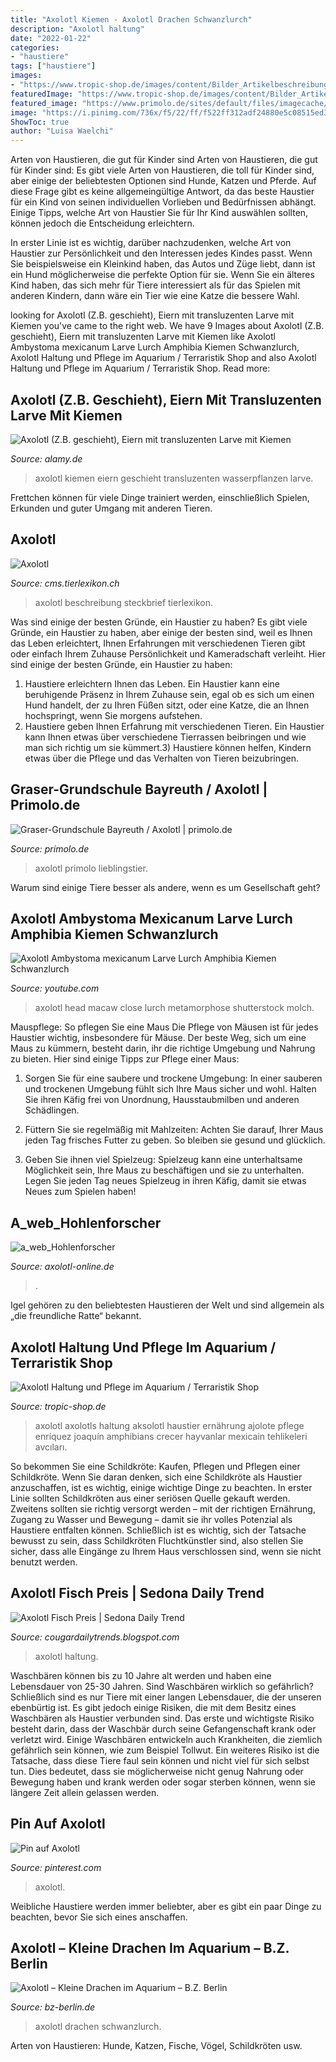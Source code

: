 ```yaml
---
title: "Axolotl Kiemen - Axolotl Drachen Schwanzlurch"
description: "Axolotl haltung"
date: "2022-01-22"
categories:
- "haustiere"
tags: ["haustiere"]
images:
- "https://www.tropic-shop.de/images/content/Bilder_Artikelbeschreibungen/Ajolote/axolotl-5415386_1920.jpg"
featuredImage: "https://www.tropic-shop.de/images/content/Bilder_Artikelbeschreibungen/Ajolote/axolotl-5415386_1920.jpg"
featured_image: "https://www.primolo.de/sites/default/files/imagecache/website_content_image/user_generated_content/website_content_images/3995-helmut_wilhelm/joshua_axolotl.jpg"
image: "https://i.pinimg.com/736x/f5/22/ff/f522ff312adf24880e5c08515ed339d4.jpg"
ShowToc: true
author: "Luisa Waelchi"
---
```



Arten von Haustieren, die gut für Kinder sind
Arten von Haustieren, die gut für Kinder sind:
Es gibt viele Arten von Haustieren, die toll für Kinder sind, aber einige der beliebtesten Optionen sind Hunde, Katzen und Pferde. Auf diese Frage gibt es keine allgemeingültige Antwort, da das beste Haustier für ein Kind von seinen individuellen Vorlieben und Bedürfnissen abhängt. Einige Tipps, welche Art von Haustier Sie für Ihr Kind auswählen sollten, können jedoch die Entscheidung erleichtern.

In erster Linie ist es wichtig, darüber nachzudenken, welche Art von Haustier zur Persönlichkeit und den Interessen jedes Kindes passt. Wenn Sie beispielsweise ein Kleinkind haben, das Autos und Züge liebt, dann ist ein Hund möglicherweise die perfekte Option für sie. Wenn Sie ein älteres Kind haben, das sich mehr für Tiere interessiert als für das Spielen mit anderen Kindern, dann wäre ein Tier wie eine Katze die bessere Wahl.

	

		
looking for Axolotl (Z.B. geschieht), Eiern mit transluzenten Larve mit Kiemen you've came to the right web. We have 9 Images about Axolotl (Z.B. geschieht), Eiern mit transluzenten Larve mit Kiemen like Axolotl Ambystoma mexicanum Larve Lurch Amphibia Kiemen Schwanzlurch, Axolotl Haltung und Pflege im Aquarium / Terraristik Shop and also Axolotl Haltung und Pflege im Aquarium / Terraristik Shop. Read more:
		
    
## Axolotl (Z.B. Geschieht), Eiern Mit Transluzenten Larve Mit Kiemen

<img loading=lazy src="https://c8.alamy.com/compde/crf3y1/axolotl-zb-geschieht-eiern-mit-transluzenten-larve-mit-kiemen-zwischen-wasserpflanzen-crf3y1.jpg" onerror="this.onerror=null;this.src='https://tse4.mm.bing.net/th?id=OIP.Q3JO8nfhwJXThwoT_5gAbQHaL4&amp;pid=15.1';" alt="Axolotl (Z.B. geschieht), Eiern mit transluzenten Larve mit Kiemen">

_Source: alamy.de_

>axolotl kiemen eiern geschieht transluzenten wasserpflanzen larve. 

	

Frettchen können für viele Dinge trainiert werden, einschließlich Spielen, Erkunden und guter Umgang mit anderen Tieren.

    
## Axolotl

<img loading=lazy src="http://cms.tierlexikon.ch/wp-content/uploads/2019/02/axolotel1-400x300.png" onerror="this.onerror=null;this.src='https://tse1.mm.bing.net/th?id=OIP.-qmx1BPeYXBrD6uZD4QzbgAAAA&amp;pid=15.1';" alt="Axolotl">

_Source: cms.tierlexikon.ch_

>axolotl beschreibung steckbrief tierlexikon. 

	

Was sind einige der besten Gründe, ein Haustier zu haben?
Es gibt viele Gründe, ein Haustier zu haben, aber einige der besten sind, weil es Ihnen das Leben erleichtert, Ihnen Erfahrungen mit verschiedenen Tieren gibt oder einfach Ihrem Zuhause Persönlichkeit und Kameradschaft verleiht. Hier sind einige der besten Gründe, ein Haustier zu haben:
1. Haustiere erleichtern Ihnen das Leben. Ein Haustier kann eine beruhigende Präsenz in Ihrem Zuhause sein, egal ob es sich um einen Hund handelt, der zu Ihren Füßen sitzt, oder eine Katze, die an Ihnen hochspringt, wenn Sie morgens aufstehen.
2. Haustiere geben Ihnen Erfahrung mit verschiedenen Tieren. Ein Haustier kann Ihnen etwas über verschiedene Tierrassen beibringen und wie man sich richtig um sie kümmert.3) Haustiere können helfen, Kindern etwas über die Pflege und das Verhalten von Tieren beizubringen.

    
## Graser-Grundschule Bayreuth / Axolotl | Primolo.de

<img loading=lazy src="https://www.primolo.de/sites/default/files/imagecache/website_content_image/user_generated_content/website_content_images/3995-helmut_wilhelm/joshua_axolotl.jpg" onerror="this.onerror=null;this.src='https://tse4.mm.bing.net/th?id=OIP.ETqBuRMyIamkyYVUxkH3RQAAAA&amp;pid=15.1';" alt="Graser-Grundschule Bayreuth / Axolotl | primolo.de">

_Source: primolo.de_

>axolotl primolo lieblingstier. 

	

Warum sind einige Tiere besser als andere, wenn es um Gesellschaft geht?

    
## Axolotl Ambystoma Mexicanum Larve Lurch Amphibia Kiemen Schwanzlurch

<img loading=lazy src="https://i.ytimg.com/vi/Qa7qTNKLMrw/maxresdefault.jpg" onerror="this.onerror=null;this.src='https://tse3.mm.bing.net/th?id=OIP.GySk-InsDEFC3fCd46WVBQHaEK&amp;pid=15.1';" alt="Axolotl Ambystoma mexicanum Larve Lurch Amphibia Kiemen Schwanzlurch">

_Source: youtube.com_

>axolotl head macaw close lurch metamorphose shutterstock molch. 

	

Mauspflege: So pflegen Sie eine Maus
Die Pflege von Mäusen ist für jedes Haustier wichtig, insbesondere für Mäuse. Der beste Weg, sich um eine Maus zu kümmern, besteht darin, ihr die richtige Umgebung und Nahrung zu bieten. Hier sind einige Tipps zur Pflege einer Maus:
1. Sorgen Sie für eine saubere und trockene Umgebung: In einer sauberen und trockenen Umgebung fühlt sich Ihre Maus sicher und wohl. Halten Sie ihren Käfig frei von Unordnung, Hausstaubmilben und anderen Schädlingen.

2. Füttern Sie sie regelmäßig mit Mahlzeiten: Achten Sie darauf, Ihrer Maus jeden Tag frisches Futter zu geben. So bleiben sie gesund und glücklich.

3. Geben Sie ihnen viel Spielzeug: Spielzeug kann eine unterhaltsame Möglichkeit sein, Ihre Maus zu beschäftigen und sie zu unterhalten. Legen Sie jeden Tag neues Spielzeug in ihren Käfig, damit sie etwas Neues zum Spielen haben!

    
## A_web_Hohlenforscher

<img loading=lazy src="http://www.axolotl-online.de/assets/images/a_web_Hohlenforscher.jpg" onerror="this.onerror=null;this.src='https://tse4.mm.bing.net/th?id=OIP.M1MTOnNU49WJL5ZnumGUyQAAAA&amp;pid=15.1';" alt="a_web_Hohlenforscher">

_Source: axolotl-online.de_

>. 

	

Igel gehören zu den beliebtesten Haustieren der Welt und sind allgemein als „die freundliche Ratte“ bekannt.

    
## Axolotl Haltung Und Pflege Im Aquarium / Terraristik Shop

<img loading=lazy src="https://www.tropic-shop.de/images/content/Bilder_Artikelbeschreibungen/Ajolote/axolotl-5415386_1920.jpg" onerror="this.onerror=null;this.src='https://tse1.mm.bing.net/th?id=OIP.lEhe1c0D7PFWutQDbQAR_gHaE8&amp;pid=15.1';" alt="Axolotl Haltung und Pflege im Aquarium / Terraristik Shop">

_Source: tropic-shop.de_

>axolotl axolotls haltung aksolotl haustier ernährung ajolote pflege enríquez joaquín amphibians crecer hayvanlar mexicain tehlikeleri avcıları. 

	

So bekommen Sie eine Schildkröte: Kaufen, Pflegen und Pflegen einer Schildkröte.
Wenn Sie daran denken, sich eine Schildkröte als Haustier anzuschaffen, ist es wichtig, einige wichtige Dinge zu beachten. In erster Linie sollten Schildkröten aus einer seriösen Quelle gekauft werden. Zweitens sollten sie richtig versorgt werden – mit der richtigen Ernährung, Zugang zu Wasser und Bewegung – damit sie ihr volles Potenzial als Haustiere entfalten können. Schließlich ist es wichtig, sich der Tatsache bewusst zu sein, dass Schildkröten Fluchtkünstler sind, also stellen Sie sicher, dass alle Eingänge zu Ihrem Haus verschlossen sind, wenn sie nicht benutzt werden.

    
## Axolotl Fisch Preis | Sedona Daily Trend

<img loading=lazy src="https://www.drta-archiv.de/wp-content/uploads/2020/11/axolotl-678x381.jpg" onerror="this.onerror=null;this.src='https://tse1.mm.bing.net/th?id=OIP.BHNd7c9HAOgSIj-SNa96SwHaEK&amp;pid=15.1';" alt="Axolotl Fisch Preis | Sedona Daily Trend">

_Source: cougardailytrends.blogspot.com_

>axolotl haltung. 

	

Waschbären können bis zu 10 Jahre alt werden und haben eine Lebensdauer von 25-30 Jahren.
Sind Waschbären wirklich so gefährlich? Schließlich sind es nur Tiere mit einer langen Lebensdauer, die der unseren ebenbürtig ist.
Es gibt jedoch einige Risiken, die mit dem Besitz eines Waschbären als Haustier verbunden sind. Das erste und wichtigste Risiko besteht darin, dass der Waschbär durch seine Gefangenschaft krank oder verletzt wird. Einige Waschbären entwickeln auch Krankheiten, die ziemlich gefährlich sein können, wie zum Beispiel Tollwut.
Ein weiteres Risiko ist die Tatsache, dass diese Tiere faul sein können und nicht viel für sich selbst tun. Dies bedeutet, dass sie möglicherweise nicht genug Nahrung oder Bewegung haben und krank werden oder sogar sterben können, wenn sie längere Zeit allein gelassen werden.

    
## Pin Auf Axolotl

<img loading=lazy src="https://i.pinimg.com/736x/f5/22/ff/f522ff312adf24880e5c08515ed339d4.jpg" onerror="this.onerror=null;this.src='https://tse4.mm.bing.net/th?id=OIP.2SRRcrALuBGocXiIMgflXwHaE8&amp;pid=15.1';" alt="Pin auf Axolotl">

_Source: pinterest.com_

>axolotl. 

	

Weibliche Haustiere werden immer beliebter, aber es gibt ein paar Dinge zu beachten, bevor Sie sich eines anschaffen.

    
## Axolotl – Kleine Drachen Im Aquarium – B.Z. Berlin

<img loading=lazy src="https://s3-eu-west-1.amazonaws.com/de-asitcp-ir-bz-data-prod/data/uploads/2014/11/50495296_1416588727-768x432.jpg" onerror="this.onerror=null;this.src='https://tse3.mm.bing.net/th?id=OIP.lbruSNRwvG9W4a3_qKzqYwHaEK&amp;pid=15.1';" alt="Axolotl – Kleine Drachen im Aquarium – B.Z. Berlin">

_Source: bz-berlin.de_

>axolotl drachen schwanzlurch. 

	

Arten von Haustieren: Hunde, Katzen, Fische, Vögel, Schildkröten usw.

